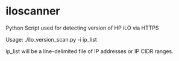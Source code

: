 # iloscanner
Python Script used for detecting version of HP iLO via HTTPS

Usage:
./ilo_version_scan.py -i ip_list

ip_list will be a line-delimited file of IP addresses or IP CIDR ranges.
